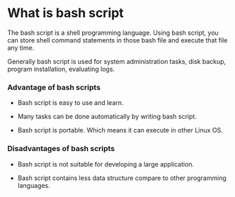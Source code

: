 # What is bash script

The bash script is a shell programming language.
Using bash script, you can store shell command statements in those bash file and execute that file any time.

Generally bash script is used for system administration tasks, disk backup, program installation, evaluating logs.

### Advantage of bash scripts
- Bash script is easy to use and learn.

- Many tasks can be done automatically by writing bash script.

- Bash script is portable. Which means it can execute in other Linux OS.

### Disadvantages of bash scripts
- Bash script is not suitable for developing a large application.

- Bash script contains less data structure compare to other programming languages.
